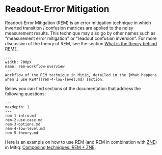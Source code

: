 # Readout-Error Mitigation

Readout-Error Mitigation (REM) is an error mitigation technique in which
inverted transition / confusion matrices are applied to the noisy measurement
results. This technique may also go by other names such as "measurement error
mitigation" or "readout confusion inversion".
For more discussion of the theory of REM, see the section [What is the theory
behind REM?](rem-5-theory.md).


```{figure} ../img/rem_workflow.svg
---
width: 700px
name: rem-workflow-overview
---
Workflow of the REM technique in Mitiq, detailed in the [What happens when I use REM?](rem-4-low-level.md) section.
```

Below you can find sections of the documentation that address the following questions:


```{toctree}
---
maxdepth: 1
---
rem-1-intro.md
rem-2-use-case.md
rem-3-options.md
rem-4-low-level.md
rem-5-theory.md
```

Here is an example on how to use REM (and REM in combination with [ZNE](./zne.md)) in Mitiq: [Composing techniques: REM + ZNE](../examples/combine_rem_zne.md).
